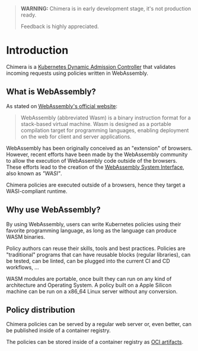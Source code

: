 > **WARNING:** Chimera is in early development stage, it's not production ready.
>
> Feedback is highly appreciated.


# Introduction

Chimera is a [Kubernetes Dynamic Admission Controller](https://kubernetes.io/docs/reference/access-authn-authz/extensible-admission-controllers/)
that validates incoming requests using policies written in WebAssembly.

## What is WebAssembly?

As stated on [WebAssembly's official website](https://webassembly.org/):

> WebAssembly (abbreviated Wasm) is a binary instruction format for a stack-based virtual machine. Wasm is designed as a portable compilation target for programming languages, enabling deployment on the web for client and server applications.

WebAssembly has been originally conceived as an "extension" of browsers. However,
recent efforts have been made by the WebAssembly community to allow the execution
of WebAssembly code outside of the browsers. These efforts lead to the creation
of the [WebAssembly System Interface](https://wasi.dev/), also known as *"WASI"*.

Chimera policies are executed outside of a browsers, hence they target a
WASI-compliant runtime.

## Why use WebAssembly?

By using WebAssembly, users can write Kubernetes policies using their favorite
programming language, as long as the language can produce WASM binaries.

Policy authors can reuse their skills, tools and best practices. Policies
are "traditional" programs that can have reusable blocks (regular libraries),
can be tested, can be linted, can be plugged into the current CI and CD
workflows, ...

WASM modules are portable, once built they can run on any kind of
architecture and Operating System. A policy built on a Apple Silicon
machine can be run on a x86_64 Linux server without any conversion.

## Policy distribution

Chimera policies can be served by a regular web server or, even
better, can be published inside of a container registry.

The policies can be stored inside of a container registry as [OCI artifacts](https://github.com/opencontainers/artifacts).
